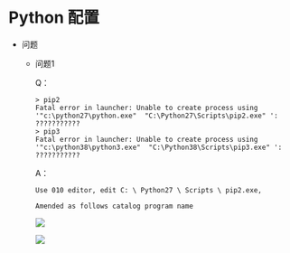 # Python 配置

* 问题

  * 问题1

    Q：

    ``` text
    > pip2
    Fatal error in launcher: Unable to create process using '"c:\python27\python.exe"  "C:\Python27\Scripts\pip2.exe" ': ???????????
    > pip3
    Fatal error in launcher: Unable to create process using '"c:\python38\python3.exe"  "C:\Python38\Scripts\pip3.exe" ': ???????????
    
    ```

    A：

    ``` text
    Use 010 editor, edit C: \ Python27 \ Scripts \ pip2.exe,
    
    Amended as follows catalog program name
    ```

    ![](E:\ws\mjx\scripts\python\问题1-1.png)

    ![](E:\ws\mjx\scripts\python\问题1-2.png)
